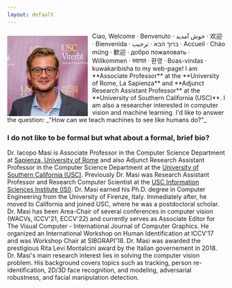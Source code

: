 ```yaml
---
layout: default
---
```


<img style="float: left; margin-right: 10px; margin-top: 10px;" src="https://github.com/iacopomasi/iacopomasi.github.io/blob/master/imgs/iacopomasi_res.jpg?raw=true">
Ciao,
Welcome · Benvenuto · خوش آمدید · 欢迎 · Bienvenida · ברוך הבא · ترحيب · Accueil · Chào mừng · 歓迎 · добро пожаловать · Willkommen · स्वागत · 환영 · Boas-vindas · kuwakaribisha to my web-page!
I am **Associate Professor** at the **University of Rome, La Sapienza** and **Adjunct Research Assistant Professor** at the **University of Southern California (USC)**. I am also a researcher interested in computer vision and machine learning. I'd like to answer the question: _"How can we teach machines to see like humans do?"_


### I do not like to be formal but what about a formal, brief bio?
Dr. Iacopo Masi is Associate Professor in the Computer Science Department at [Sapienza, University of Rome](http://www.uniroma1.it) and also Adjunct Research Assistant Professor in the Computer Science Department at the [University of Southern California (USC)](http://www.usc.edu). Previously Dr. Masi was Research Assistant Professor and Research Computer Scientist at the [USC Information Sciences Institute (ISI)](http://www.isi.edu). Dr. Masi earned his Ph.D. degree in Computer Engineering from the University of Firenze, Italy. Immediately after, he moved to California and joined USC, where he was a postdoctoral scholar. Dr. Masi has been Area-Chair of several conferences in computer vision (WACVs, ICCV'21, ECCV'22) and currently serves as Associate Editor for The Visual Computer - International Journal of Computer Graphics. He organized an International Workshop on Human Identification at ICCV'17 and was Workshop Chair at SIBGRAPI'18. Dr. Masi was awarded the prestigious Rita Levi Montalcini award by the Italian governement in 2018. Dr. Masi's main research interest lies in solving the computer vision problem. His background covers topics such as tracking, person re-identification, 2D/3D face recognition, and modeling, adversarial robustness, and facial manipulation detection.